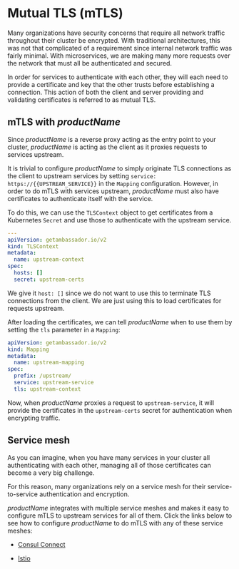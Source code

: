 # Mutual TLS (mTLS)

Many organizations have security concerns that require all network traffic 
throughout their cluster be encrypted. With traditional architectures,
this was not that complicated of a requirement since internal network traffic
was fairly minimal. With microservices, we are making many more requests over
the network that must all be authenticated and secured.

In order for services to authenticate with each other, they will each need to 
provide a certificate and key that the other trusts before establishing a 
connection. This action of both the client and server providing and validating
certificates is referred to as mutual TLS. 

## mTLS with $productName$

Since $productName$ is a reverse proxy acting as the entry point to your cluster,
$productName$ is acting as the client as it proxies requests to services upstream.

It is trivial to configure $productName$ to simply originate TLS connections as 
the client to upstream services by setting 
`service: https://{{UPSTREAM_SERVICE}}` in the `Mapping` configuration. 
However, in order to do mTLS with services upstream, $productName$ must also 
have certificates to authenticate itself with the service. 

To do this, we can use the `TLSContext` object to get certificates from a 
Kubernetes `Secret` and use those to authenticate with the upstream service.

```yaml
---
apiVersion: getambassador.io/v2
kind: TLSContext
metadata:
  name: upstream-context
spec:
  hosts: []
  secret: upstream-certs
```

We give it `host: []` since we do not want to use this to terminate TLS
connections from the client. We are just using this to load certificates for
requests upstream.

After loading the certificates, we can tell $productName$ when to use them by
setting the `tls` parameter in a `Mapping`:

```yaml
apiVersion: getambassador.io/v2
kind: Mapping
metadata:
  name: upstream-mapping
spec:
  prefix: /upstream/
  service: upstream-service
  tls: upstream-context
```

Now, when $productName$ proxies a request to `upstream-service`, it will provide
the certificates in the `upstream-certs` secret for authentication when 
encrypting traffic.

## Service mesh

As you can imagine, when you have many services in your cluster all 
authenticating with each other, managing all of those certificates can become a
very big challenge.

For this reason, many organizations rely on a service mesh for their
service-to-service authentication and encryption. 

$productName$ integrates with multiple service meshes and makes it easy to
configure mTLS to upstream services for all of them. Click the links below to 
see how to configure $productName$ to do mTLS with any of these service meshes:

- [Consul Connect](../../../../howtos/consul/#encrypted-tls)

- [Istio](../../../../howtos/istio/#istio-mutual-tls)
